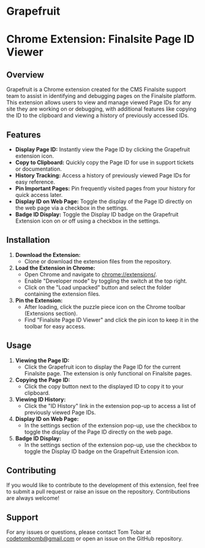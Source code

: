 # Grapefruit

# Chrome Extension: Finalsite Page ID Viewer

## Overview

Grapefruit is a Chrome extension created for the CMS Finalsite support team to assist in identifying and debugging pages on the Finalsite platform. This extension allows users to view and manage viewed Page IDs for any site they are working on or debugging, with additional features like copying the ID to the clipboard and viewing a history of previously accessed IDs.

## Features

- **Display Page ID:** Instantly view the Page ID by clicking the Grapefruit extension icon.
- **Copy to Clipboard:** Quickly copy the Page ID for use in support tickets or documentation.
- **History Tracking:** Access a history of previously viewed Page IDs for easy reference.
- **Pin Important Pages:** Pin frequently visited pages from your history for quick access later.
- **Display ID on Web Page:** Toggle the display of the Page ID directly on the web page via a checkbox in the settings.
- **Badge ID Display:** Toggle the Display ID badge on the Grapefruit Extension icon on or off using a checkbox in the settings.

## Installation

1. **Download the Extension:**
    - Clone or download the extension files from the repository.
2. **Load the Extension in Chrome:**
    - Open Chrome and navigate to [chrome://extensions/](chrome://extensions/).
    - Enable "Developer mode" by toggling the switch at the top right.
    - Click on the "Load unpacked" button and select the folder containing the extension files.
3. **Pin the Extension:**
    - After loading, click the puzzle piece icon on the Chrome toolbar (Extensions section).
    - Find "Finalsite Page ID Viewer" and click the pin icon to keep it in the toolbar for easy access.

## Usage

1. **Viewing the Page ID:**
    - Click the Grapefruit icon to display the Page ID for the current Finalsite page. The extension is only functional on Finalsite pages.
2. **Copying the Page ID:**
    - Click the copy button next to the displayed ID to copy it to your clipboard.
3. **Viewing ID History:**
    - Click the "ID History" link in the extension pop-up to access a list of previously viewed Page IDs.
4. **Display ID on Web Page:**
    - In the settings section of the extension pop-up, use the checkbox to toggle the display of the Page ID directly on the web page.
5. **Badge ID Display:**
    - In the settings section of the extension pop-up, use the checkbox to toggle the Display ID badge on the Grapefruit Extension icon.

## Contributing

If you would like to contribute to the development of this extension, feel free to submit a pull request or raise an issue on the repository. Contributions are always welcome!

## Support

For any issues or questions, please contact Tom Tobar at codetombomb@gmail.com or open an issue on the GitHub repository.
